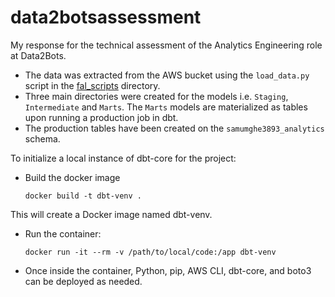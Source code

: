 # data2botsassessment
My response for the technical assessment of the Analytics Engineering role at Data2Bots.

 - The data was extracted from the AWS bucket using the `load_data.py` script in the [fal_scripts](https://blog.fal.ai/populate-dbt-models-with-csv-data/) directory.
 - Three main directories were created for the models i.e. `Staging`, `Intermediate` and `Marts`. The `Marts` models are materialized as tables upon running a production job in dbt.
 - The production tables have been created on the `samumghe3893_analytics` schema.

To initialize a local instance of dbt-core for the project:
 - Build the docker image

   `docker build -t dbt-venv .`
   
  This will create a Docker image named dbt-venv.

- Run the container:

  `docker run -it --rm -v /path/to/local/code:/app dbt-venv`

- Once inside the container, Python, pip, AWS CLI, dbt-core, and boto3 can be deployed as needed.
